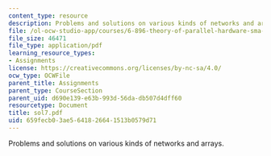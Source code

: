 ```yaml
---
content_type: resource
description: Problems and solutions on various kinds of networks and arrays.
file: /ol-ocw-studio-app/courses/6-896-theory-of-parallel-hardware-sma-5511-spring-2004/659fecb03ae5641826641513b0579d71_sol7.pdf
file_size: 46471
file_type: application/pdf
learning_resource_types:
- Assignments
license: https://creativecommons.org/licenses/by-nc-sa/4.0/
ocw_type: OCWFile
parent_title: Assignments
parent_type: CourseSection
parent_uid: d690e139-e63b-993d-56da-db507d4dff60
resourcetype: Document
title: sol7.pdf
uid: 659fecb0-3ae5-6418-2664-1513b0579d71
---
```

Problems and solutions on various kinds of networks and arrays.